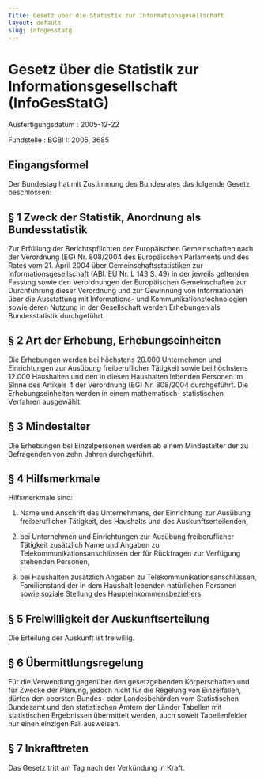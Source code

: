 ```yaml
---
Title: Gesetz über die Statistik zur Informationsgesellschaft
layout: default
slug: infogesstatg
---
```


# Gesetz über die Statistik zur Informationsgesellschaft (InfoGesStatG)

Ausfertigungsdatum
:   2005-12-22

Fundstelle
:   BGBl I: 2005, 3685



## Eingangsformel

Der Bundestag hat mit Zustimmung des Bundesrates das folgende Gesetz
beschlossen:


## § 1 Zweck der Statistik, Anordnung als Bundesstatistik

Zur Erfüllung der Berichtspflichten der Europäischen Gemeinschaften
nach der Verordnung (EG) Nr. 808/2004 des Europäischen Parlaments und
des Rates vom 21. April 2004 über Gemeinschaftsstatistiken zur
Informationsgesellschaft (ABl. EU Nr. L 143 S. 49) in der jeweils
geltenden Fassung sowie den Verordnungen der Europäischen
Gemeinschaften zur Durchführung dieser Verordnung und zur Gewinnung
von Informationen über die Ausstattung mit Informations- und
Kommunikationstechnologien sowie deren Nutzung in der Gesellschaft
werden Erhebungen als Bundesstatistik durchgeführt.


## § 2 Art der Erhebung, Erhebungseinheiten

Die Erhebungen werden bei höchstens 20.000 Unternehmen und
Einrichtungen zur Ausübung freiberuflicher Tätigkeit sowie bei
höchstens 12.000 Haushalten und den in diesen Haushalten lebenden
Personen im Sinne des Artikels 4 der Verordnung (EG) Nr. 808/2004
durchgeführt. Die Erhebungseinheiten werden in einem mathematisch-
statistischen Verfahren ausgewählt.


## § 3 Mindestalter

Die Erhebungen bei Einzelpersonen werden ab einem Mindestalter der zu
Befragenden von zehn Jahren durchgeführt.


## § 4 Hilfsmerkmale

Hilfsmerkmale sind:

1.  Name und Anschrift des Unternehmens, der Einrichtung zur Ausübung
    freiberuflicher Tätigkeit, des Haushalts und des Auskunftserteilenden,


2.  bei Unternehmen und Einrichtungen zur Ausübung freiberuflicher
    Tätigkeit zusätzlich Name und Angaben zu Telekommunikationsanschlüssen
    der für Rückfragen zur Verfügung stehenden Personen,


3.  bei Haushalten zusätzlich Angaben zu Telekommunikationsanschlüssen,
    Familienstand der in dem Haushalt lebenden natürlichen Personen sowie
    soziale Stellung des Haupteinkommensbeziehers.





## § 5 Freiwilligkeit der Auskunftserteilung

Die Erteilung der Auskunft ist freiwillig.


## § 6 Übermittlungsregelung

Für die Verwendung gegenüber den gesetzgebenden Körperschaften und für
Zwecke der Planung, jedoch nicht für die Regelung von Einzelfällen,
dürfen den obersten Bundes- oder Landesbehörden vom Statistischen
Bundesamt und den statistischen Ämtern der Länder Tabellen mit
statistischen Ergebnissen übermittelt werden, auch soweit
Tabellenfelder nur einen einzigen Fall ausweisen.


## § 7 Inkrafttreten

Das Gesetz tritt am Tag nach der Verkündung in Kraft.

